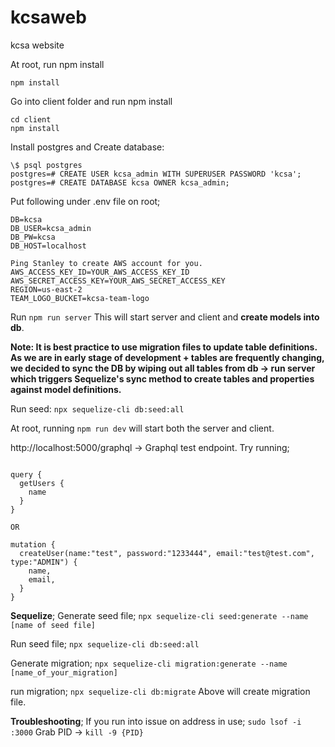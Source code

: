 # kcsaweb

kcsa website

At root, run npm install

```
npm install
```

Go into client folder and run npm install

```
cd client
npm install
```

Install postgres and Create database:

```
\$ psql postgres
postgres=# CREATE USER kcsa_admin WITH SUPERUSER PASSWORD 'kcsa';
postgres=# CREATE DATABASE kcsa OWNER kcsa_admin;

```

Put following under .env file on root;

```
DB=kcsa
DB_USER=kcsa_admin
DB_PW=kcsa
DB_HOST=localhost

Ping Stanley to create AWS account for you.
AWS_ACCESS_KEY_ID=YOUR_AWS_ACCESS_KEY_ID
AWS_SECRET_ACCESS_KEY=YOUR_AWS_SECRET_ACCESS_KEY
REGION=us-east-2
TEAM_LOGO_BUCKET=kcsa-team-logo

```

Run
`npm run server`
This will start server and client and **create models into db**.

**Note: It is best practice to use migration files to update table definitions.  
As we are in early stage of development + tables are frequently changing,  
we decided to sync the DB by wiping out all tables from db -> run server which triggers Sequelize's sync method to create tables and properties against model definitions.**

Run seed:
`npx sequelize-cli db:seed:all`

At root, running `npm run dev` will start both the server and client.

http://localhost:5000/graphql -> Graphql test endpoint.
Try running;

```

query {
  getUsers {
    name
  }
}

OR

mutation {
  createUser(name:"test", password:"1233444", email:"test@test.com", type:"ADMIN") {
    name,
    email,
  }
}

```

**Sequelize**;
Generate seed file;
`npx sequelize-cli seed:generate --name [name of seed file]`

Run seed file;
`npx sequelize-cli db:seed:all`

Generate migration;
`npx sequelize-cli migration:generate --name [name_of_your_migration]`

run migration;
`npx sequelize-cli db:migrate`
Above will create migration file.

**Troubleshooting**;
If you run into issue on address in use;
`sudo lsof -i :3000`
Grab PID -> `kill -9 {PID}`
